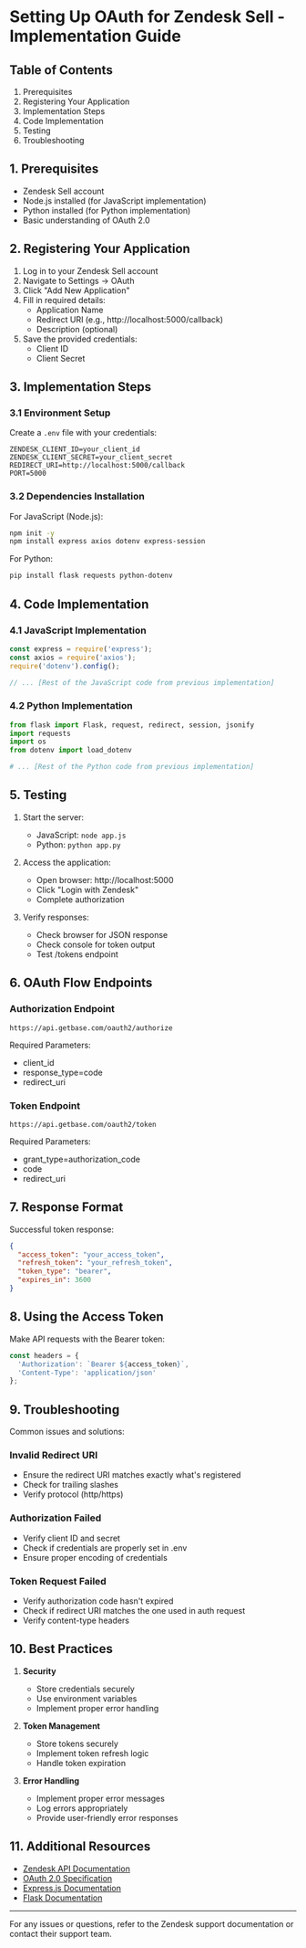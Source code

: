 # Setting Up OAuth for Zendesk Sell - Implementation Guide

## Table of Contents
1. Prerequisites
2. Registering Your Application
3. Implementation Steps
4. Code Implementation
5. Testing
6. Troubleshooting

## 1. Prerequisites
- Zendesk Sell account
- Node.js installed (for JavaScript implementation)
- Python installed (for Python implementation)
- Basic understanding of OAuth 2.0

## 2. Registering Your Application
1. Log in to your Zendesk Sell account
2. Navigate to Settings → OAuth
3. Click "Add New Application"
4. Fill in required details:
   - Application Name
   - Redirect URI (e.g., http://localhost:5000/callback)
   - Description (optional)
5. Save the provided credentials:
   - Client ID
   - Client Secret

## 3. Implementation Steps

### 3.1 Environment Setup

Create a `.env` file with your credentials:
```
ZENDESK_CLIENT_ID=your_client_id
ZENDESK_CLIENT_SECRET=your_client_secret
REDIRECT_URI=http://localhost:5000/callback
PORT=5000
```

### 3.2 Dependencies Installation

For JavaScript (Node.js):
```bash
npm init -y
npm install express axios dotenv express-session
```

For Python:
```bash
pip install flask requests python-dotenv
```

## 4. Code Implementation

### 4.1 JavaScript Implementation
```javascript
const express = require('express');
const axios = require('axios');
require('dotenv').config();

// ... [Rest of the JavaScript code from previous implementation]
```

### 4.2 Python Implementation
```python
from flask import Flask, request, redirect, session, jsonify
import requests
import os
from dotenv import load_dotenv

# ... [Rest of the Python code from previous implementation]
```

## 5. Testing

1. Start the server:
   - JavaScript: `node app.js`
   - Python: `python app.py`

2. Access the application:
   - Open browser: http://localhost:5000
   - Click "Login with Zendesk"
   - Complete authorization

3. Verify responses:
   - Check browser for JSON response
   - Check console for token output
   - Test /tokens endpoint

## 6. OAuth Flow Endpoints

### Authorization Endpoint
```
https://api.getbase.com/oauth2/authorize
```
Required Parameters:
- client_id
- response_type=code
- redirect_uri

### Token Endpoint
```
https://api.getbase.com/oauth2/token
```
Required Parameters:
- grant_type=authorization_code
- code
- redirect_uri

## 7. Response Format

Successful token response:
```json
{
  "access_token": "your_access_token",
  "refresh_token": "your_refresh_token",
  "token_type": "bearer",
  "expires_in": 3600
}
```

## 8. Using the Access Token

Make API requests with the Bearer token:
```javascript
const headers = {
  'Authorization': `Bearer ${access_token}`,
  'Content-Type': 'application/json'
};
```

## 9. Troubleshooting

Common issues and solutions:

### Invalid Redirect URI
- Ensure the redirect URI matches exactly what's registered
- Check for trailing slashes
- Verify protocol (http/https)

### Authorization Failed
- Verify client ID and secret
- Check if credentials are properly set in .env
- Ensure proper encoding of credentials

### Token Request Failed
- Verify authorization code hasn't expired
- Check if redirect URI matches the one used in auth request
- Verify content-type headers

## 10. Best Practices

1. **Security**
   - Store credentials securely
   - Use environment variables
   - Implement proper error handling

2. **Token Management**
   - Store tokens securely
   - Implement token refresh logic
   - Handle token expiration

3. **Error Handling**
   - Implement proper error messages
   - Log errors appropriately
   - Provide user-friendly error responses

## 11. Additional Resources

- [Zendesk API Documentation](https://developer.zendesk.com)
- [OAuth 2.0 Specification](https://oauth.net/2/)
- [Express.js Documentation](https://expressjs.com)
- [Flask Documentation](https://flask.palletsprojects.com)

---

For any issues or questions, refer to the Zendesk support documentation or contact their support team.
